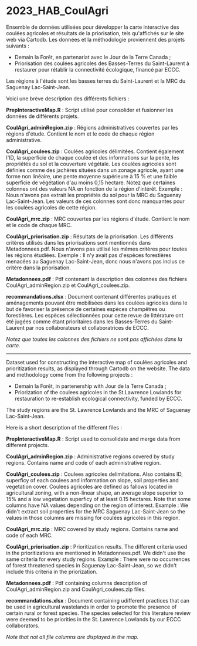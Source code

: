 # 2023_HAB_CoulAgri

Ensemble de données utilisées pour développer la carte interactive des coulées agricoles et résultats de la priorisation, tels qu'affichés sur le site web via Cartodb. Les données et la méthodologie proviennent des projets suivants : 
- Demain la Forêt, en partenariat avec le Jour de la Terre Canada ;
- Priorisation des coulées agricoles des Basses-Terres du Saint-Laurent à restaurer pour rétablir la connectivité écologique, financé par ECCC.

Les régions à l'étude sont les basses terres du Saint-Laurent et la MRC du Saguenay Lac-Saint-Jean. 

Voici une brève description des différents fichiers :

**PrepInteractiveMap.R** : Script utilisé pour consolider et fusionner les données de différents projets.

**CoulAgri_adminRegion.zip** : Régions administratives couvertes par les régions d'étude. Contient le nom et le code de chaque région administrative.

**CoulAgri_coulees.zip** : Coulées agricoles délimitées. Contient également l'ID, la superficie de chaque coulée et des informations sur la pente, les propriétés du sol et la couverture végétale. Les coulées agricoles sont définies comme des jachères situées dans un zonage agricole, ayant une forme non linéaire, une pente moyenne supérieure à 15 % et une faible superficie de végétation d'au moins 0,15 hectare. Notez que certaines colonnes ont des valeurs NA en fonction de la région d'intérêt. Exemple : Nous n'avons pas extrait les propriétés du sol pour la MRC du Saguenay Lac-Saint-Jean. Les valeurs de ces colonnes sont donc manquantes pour les coulées agricoles de cette région.

**CoulAgri_mrc.zip** : MRC couvertes par les régions d'étude. Contient le nom et le code de chaque MRC.

**CoulAgri_priorisation.zip** : Résultats de la priorisation. Les différents critères utilisés dans les priorisations sont mentionnés dans Metadonnees.pdf. Nous n'avons pas utilisé les mêmes critères pour toutes les régions étudiées. Exemple : Il n'y avait pas d'espèces forestières menacées au Saguenay Lac-Saint-Jean, donc nous n'avons pas inclus ce critère dans la priorisation.

**Metadonnees.pdf** : Pdf contenant la description des colonnes des fichiers CoulAgri_adminRegion.zip et CoulAgri_coulees.zip.  

**recommandations.xlsx** :  Document contenant différentes pratiques et aménagements pouvant être mobilisées dans les coulées agricoles dans le but de favoriser la présence de certaines espèces champêtres ou forestières. Les espèces sélectionnées pour cette revue de littérature ont été jugées comme étant prioritaires dans les Basses-Terres du Saint-Laurent par nos collaborateurs et collaboratrices de ECCC.



*Notez que toutes les colonnes des fichiers ne sont pas affichées dans la carte.*

-----

Dataset used for constructing the interactive map of coulées agricoles and prioritization results, as displayed through Cartodb on the website. The data and methodology come from the following projects : 
- Demain la Forêt, in partenership with Jour de la Terre Canada ;
- Priorization of the coulees agricoles in the St.Lawrence Lowlands for restauration to re-establish ecological connectivity, funded by ECCC.

The study regions are the St. Lawrence Lowlands and the MRC of Saguenay Lac-Saint-Jean.

Here is a short description of the different files :

**PrepInteractiveMap.R** : Script used to consolidate and merge data from different projects.

**CoulAgri_adminRegion.zip** : Administrative regions covered by study regions. Contains name and code of each administrative region.

**CoulAgri_coulees.zip** : Coulees agricoles delimitations. Also contains ID, superficy of each coulees and information on slope, soil properties and vegetation cover. Coulees agricoles are defined as fallows located in agricultural zoning, with a non-linear shape, an average slope superior to 15% and a low vegetation superficy of at least 0.15 hectares. Note that some columns have NA values depending on the region of interest. Example : We didn't extract soil properties for the MRC Saguenay Lac-Saint-Jean so the values in those columns are missing for coulées agricoles in this region.

**CoulAgri_mrc.zip** : MRC covered by study regions. Contains name and code of each MRC.

**CoulAgri_priorisation.zip** : Prioritization results. The different criteria used in the prioritizations are mentioned in Metadonnees.pdf. We didn't use the same criteria for every study regions. Example : There were no occurrences of forest threatened species in Saguenay Lac-Saint-Jean, so we didn't include this criteria in the priorization.

**Metadonnees.pdf** : Pdf containing columns description of CoulAgri_adminRegion.zip and CoulAgri_coulees.zip files.

**recommandations.xlsx** :  Document containing udifferent practices that can be used in agricultural wastelands in order to promote the presence of certain rural or forest species. The species selected for this literature review were deemed to be priorities in the St. Lawrence Lowlands by our ECCC collaborators.

*Note that not all file columns are displayed in the map.*
